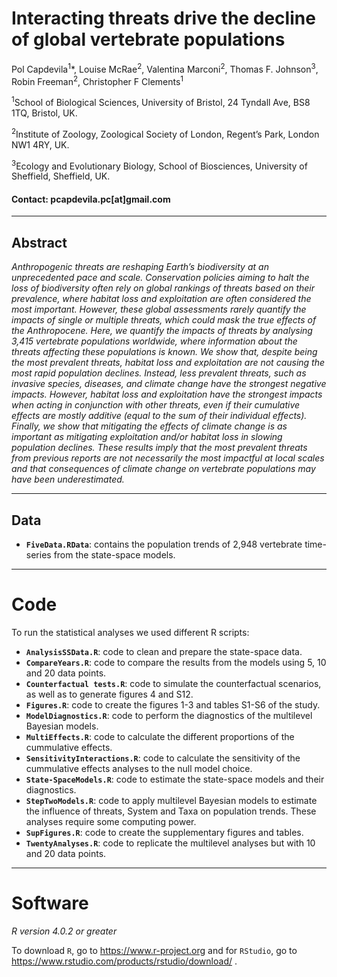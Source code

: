 # Interacting threats drive the decline of global vertebrate populations 

Pol Capdevila<sup>1</sup>*, Louise McRae<sup>2</sup>, Valentina Marconi<sup>2</sup>, Thomas F. Johnson<sup>3</sup>, Robin Freeman<sup>2</sup>, Christopher F Clements<sup>1</sup>

<sup>1</sup>School of Biological Sciences, University of Bristol, 24 Tyndall Ave, BS8 1TQ, Bristol, UK. 

<sup>2</sup>Institute of Zoology, Zoological Society of London, Regent’s Park, London NW1 4RY, UK.

<sup>3</sup>Ecology and Evolutionary Biology, School of Biosciences, University of Sheffield, Sheffield, UK.

#### Contact: pcapdevila.pc[at]gmail.com

---

## Abstract

_Anthropogenic threats are reshaping Earth’s biodiversity at an unprecedented pace and scale. Conservation policies aiming to halt the loss of biodiversity often rely on global rankings of threats based on their prevalence, where habitat loss and exploitation are often considered the most important. However, these global assessments rarely quantify the impacts of single or multiple threats, which could mask the true effects of the Anthropocene. Here, we quantify the impacts of threats by analysing 3,415 vertebrate populations worldwide, where information about the threats affecting these populations is known. We show that, despite being the most prevalent threats, habitat loss and exploitation are not causing the most rapid population declines. Instead, less prevalent threats, such as invasive species, diseases, and climate change have the strongest negative impacts. However, habitat loss and exploitation have the strongest impacts when acting in conjunction with other threats, even if their cumulative effects are mostly additive (equal to the sum of their individual effects). Finally, we show that mitigating the effects of climate change is as important as mitigating exploitation and/or habitat loss in slowing population declines. These results imply that the most prevalent threats from previous reports are not necessarily the most impactful at local scales and that consequences of climate change on vertebrate populations may have been underestimated._

---

## Data

- __`FiveData.RData`__: contains the population trends of 2,948 vertebrate time-series from the state-space models. 

---

# Code

To run the statistical analyses we used different R scripts: 

- __`AnalysisSSData.R`__: code to clean and prepare the state-space data.
- __`CompareYears.R`__: code to compare the results from the models using 5, 10 and 20 data points.
- __`Counterfactual tests.R`__: code to simulate the counterfactual scenarios, as well as to generate figures 4 and S12.
- __`Figures.R`__: code to create the figures 1-3 and tables S1-S6 of the study. 
- __`ModelDiagnostics.R`__: code to perform the diagnostics of the multilevel Bayesian models. 
- __`MultiEffects.R`__: code to calculate the different proportions of the cummulative effects. 
- __`SensitivityInteractions.R`__: code to calculate the sensitivity of the cummulative effects analyses to the null model choice. 
- __`State-SpaceModels.R`__: code to estimate the state-space models and their diagnostics.
- __`StepTwoModels.R`__: code to apply multilevel Bayesian models to estimate the influence of threats, System and Taxa on population trends. These analyses require some computing power.
- __`SupFigures.R`__: code to create the supplementary figures and tables.
- __`TwentyAnalyses.R`__: code to replicate the multilevel analyses but with 10 and 20 data points. 

---

# Software

_R version 4.0.2 or greater_

To download `R`, go to https://www.r-project.org and for `RStudio`, go to https://www.rstudio.com/products/rstudio/download/ .
